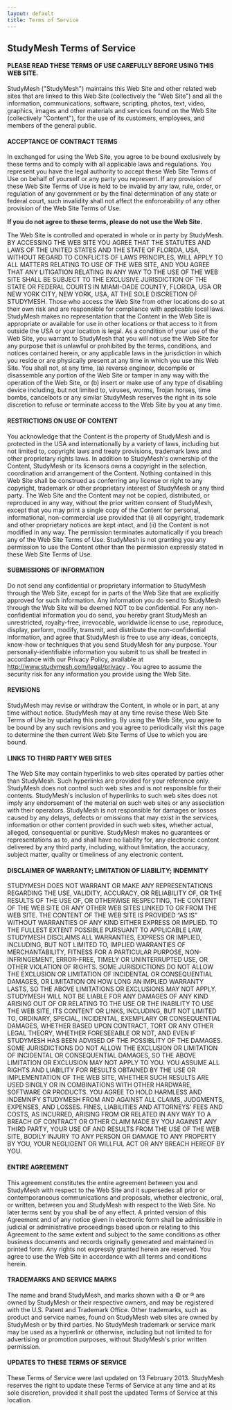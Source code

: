 ```yaml
---
layout: default
title: Terms of Service
---
```


## StudyMesh Terms of Service

#### PLEASE READ THESE TERMS OF USE CAREFULLY BEFORE USING THIS WEB SITE.

StudyMesh ("StudyMesh") maintains this Web Site and other related web sites that are linked to this Web Site (collectively the "Web Site") and all the information, communications, software, scripting, photos, text, video, graphics, images and other materials and services found on the Web Site (collectively "Content"), for the use of its customers, employees, and members of the general public.

#### ACCEPTANCE OF CONTRACT TERMS

In exchanged for using the Web Site, you agree to be bound exclusively by these terms and to comply with all applicable laws and regulations. You represent you have the legal authority to accept these Web Site Terms of Use on behalf of yourself or any party you represent. If any provision of these Web Site Terms of Use is held to be invalid by any law, rule, order, or regulation of any government or by the final determination of any state or federal court, such invalidity shall not affect the enforceability of any other provision of the Web Site Terms of Use.

**If you do not agree to these terms, please do not use the Web Site.**

The Web Site is controlled and operated in whole or in party by StudyMesh. BY ACCESSING THE WEB SITE YOU AGREE THAT THE STATUTES AND LAWS OF THE UNITED STATES AND THE STATE OF FLORIDA, USA, WITHOUT REGARD TO CONFLICTS OF LAWS PRINCIPLES, WILL APPLY TO ALL MATTERS RELATING TO USE OF THE WEB SITE, AND YOU AGREE THAT ANY LITIGATION RELATING IN ANY WAY TO THE USE OF THE WEB SITE SHALL BE SUBJECT TO THE EXCLUSIVE JURISDICTION OF THE STATE OR FEDERAL COURTS IN MIAMI-DADE COUNTY, FLORIDA, USA OR NEW YORK CITY, NEW YORK, USA, AT THE SOLE DISCRETION OF STUDYMESH. Those who access the Web Site from other locations do so at their own risk and are responsible for compliance with applicable local laws. StudyMesh makes no representation that the Content in the Web Site is appropriate or available for use in other locations or that access to it from outside the USA or your location is legal. As a condition of your use of the Web Site, you warrant to StudyMesh that you will not use the Web Site for any purpose that is unlawful or prohibited by the terms, conditions, and notices contained herein, or any applicable laws in the jurisdiction in which you reside or are physically present at any time in which you use this Web Site. You shall not, at any time, (a) reverse engineer, decompile or disassemble any portion of the Web Site or tamper in any way with the operation of the Web Site, or (b) insert or make use of any type of disabling device including, but not limited to, viruses, worms, Trojan horses, time bombs, cancelbots or any similar StudyMesh reserves the right in its sole discretion to refuse or terminate access to the Web Site by you at any time.

#### RESTRICTIONS ON USE OF CONTENT

You acknowledge that the Content is the property of StudyMesh and is protected in the USA and internationally by a variety of laws, including but not limited to, copyright laws and treaty provisions, trademark laws and other proprietary rights laws. In addition to StudyMesh's ownership of the Content, StudyMesh or its licensors owns a copyright in the selection, coordination and arrangement of the Content. Nothing contained in this Web Site shall be construed as conferring any license or right to any copyright, trademark or other proprietary interest of StudyMesh or any third party. The Web Site and the Content may not be copied, distributed, or reproduced in any way, without the prior written consent of StudyMesh, except that you may print a single copy of the Content for personal, informational, non-commercial use provided that (i) all copyright, trademark and other proprietary notices are kept intact, and (ii) the Content is not modified in any way. The permission terminates automatically if you breach any of the Web Site Terms of Use. StudyMesh is not granting you any permission to use the Content other than the permission expressly stated in these Web Site Terms of Use.

#### SUBMISSIONS OF INFORMATION

Do not send any confidential or proprietary information to StudyMesh through the Web Site, except for in parts of the Web Site that are explicitly approved for such information. Any information you do send to StudyMesh through the Web Site will be deemed NOT to be confidential. For any non-confidential information you do send, you hereby grant StudyMesh an unrestricted, royalty-free, irrevocable, worldwide license to use, reproduce, display, perform, modify, transmit, and distribute the non-confidential information, and agree that StudyMesh is free to use any ideas, concepts, know-how or techniques that you send StudyMesh for any purpose. Your personally-identifiable information you submit to us shall be treated in accordance with our Privacy Policy, available at http://www.studymesh.com/legal/privacy . You agree to assume the security risk for any information you provide using the Web Site.

#### REVISIONS

StudyMesh may revise or withdraw the Content, in whole or in part, at any time without notice. StudyMesh may at any time revise these Web Site Terms of Use by updating this posting. By using the Web Site, you agree to be bound by any such revisions and you agree to periodically visit this page to determine the then current Web Site Terms of Use to which you are bound.

#### LINKS TO THIRD PARTY WEB SITES

The Web Site may contain hyperlinks to web sites operated by parties other than StudyMesh. Such hyperlinks are provided for your reference only. StudyMesh does not control such web sites and is not responsible for their contents. StudyMesh's inclusion of hyperlinks to such web sites does not imply any endorsement of the material on such web sites or any association with their operators. StudyMesh is not responsible for damages or losses caused by any delays, defects or omissions that may exist in the services, information or other content provided in such web sites, whether actual, alleged, consequential or punitive. StudyMesh makes no guarantees or representations as to, and shall have no liability for, any electronic content delivered by any third party, including, without limitation, the accuracy, subject matter, quality or timeliness of any electronic content.

#### DISCLAIMER OF WARRANTY; LIMITATION OF LIABILITY; INDEMNITY

STUDYMESH DOES NOT WARRANT OR MAKE ANY REPRESENTATIONS REGARDING THE USE, VALIDITY, ACCURACY, OR RELIABILITY OF, OR THE RESULTS OF THE USE OF, OR OTHERWISE RESPECTING, THE CONTENT OF THE WEB SITE OR ANY OTHER WEB SITES LINKED TO OR FROM THE WEB SITE. THE CONTENT OF THE WEB SITE IS PROVIDED “AS IS” WITHOUT WARRANTIES OF ANY KIND EITHER EXPRESS OR IMPLIED. TO THE FULLEST EXTENT POSSIBLE PURSUANT TO APPLICABLE LAW, STUDYMESH DISCLAIMS ALL WARRANTIES, EXPRESS OR IMPLIED, INCLUDING, BUT NOT LIMITED TO, IMPLIED WARRANTIES OF MERCHANTABILITY, FITNESS FOR A PARTICULAR PURPOSE, NON-INFRINGEMENT, ERROR-FREE, TIMELY OR UNINTERRUPTED USE, OR OTHER VIOLATION OF RIGHTS. SOME JURISDICTIONS DO NOT ALLOW THE EXCLUSION OR LIMITATION OF INCIDENTAL OR CONSEQUENTIAL DAMAGES, OR LIMITATION ON HOW LONG AN IMPLIED WARRANTY LASTS, SO THE ABOVE LIMITATIONS OR EXCLUSIONS MAY NOT APPLY. STUDYMESH WILL NOT BE LIABLE FOR ANY DAMAGES OF ANY KIND ARISING OUT OF OR RELATING TO THE USE OR THE INABILITY TO USE THE WEB SITE, ITS CONTENT OR LINKS, INCLUDING, BUT NOT LIMITED TO, ORDINARY, SPECIAL, INCIDENTAL, EXEMPLARY OR CONSEQUENTIAL DAMAGES, WHETHER BASED UPON CONTRACT, TORT OR ANY OTHER LEGAL THEORY, WHETHER FORESEEABLE OR NOT, AND EVEN IF STUDYMESH HAS BEEN ADVISED OF THE POSSIBLITY OF THE DAMAGES. SOME JURISDICTIONS DO NOT ALLOW THE EXCLUSION OR LIMITATION OF INCIDENTAL OR CONSEQUENTIAL DAMAGES, SO THE ABOVE LIMITATION OR EXCLUSION MAY NOT APPLY TO YOU. YOU ASSUME ALL RIGHTS AND LIABILITY FOR RESULTS OBTAINED BY THE USE OR IMPLEMENTATION OF THE WEB SITE, WHETHER SUCH RESULTS ARE USED SINGLY OR IN COMBINATIONS WITH OTHER HARDWARE, SOFTWARE OR PRODUCTS. YOU AGREE TO HOLD HARMLESS AND INDEMNIFY STUDYMESH FROM AND AGAINST ALL CLAIMS, JUDGMENTS, EXPENSES, AND LOSSES. FINES, LIABILITIES AND ATTORNEYS’ FEES AND COSTS, AS INCURRED, ARISING FROM OR RELATED IN ANY WAY TO A BREACH OF CONTRACT OR OTHER CLAIM MADE BY YOU AGAINST ANY THIRD PARTY, YOUR USE OF AND RESULTS FROM THE USE OF THE WEB SITE, BODILY INJURY TO ANY PERSON OR DAMAGE TO ANY PROPERTY BY YOU, YOUR NEGLIGENT OR WILLFUL ACT OR ANY BREACH HEREOF BY YOU.

#### ENTIRE AGREEMENT

This agreement constitutes the entire agreement between you and StudyMesh with respect to the Web Site and it supersedes all prior or contemporaneous communications and proposals, whether electronic, oral, or written, between you and StudyMesh with respect to the Web Site. No later terms sent by you shall be of any effect. A printed version of this Agreement and of any notice given in electronic form shall be admissible in judicial or administrative proceedings based upon or relating to this Agreement to the same extent and subject to the same conditions as other business documents and records originally generated and maintained in printed form. Any rights not expressly granted herein are reserved. You agree to use the Web Site in accordance with all terms and conditions herein.

#### TRADEMARKS AND SERVICE MARKS

The name and brand StudyMesh, and marks shown with a &copy; or &reg; are owned by StudyMesh or their respective owners, and may be registered with the U.S. Patent and Trademark Office. Other trademarks, such as product and service names, found on StudyMesh web sites are owned by StudyMesh or by third parties. No StudyMesh trademark or service mark may be used as a hyperlink or otherwise, including but not limited to for advertising or promotion purposes, without StudyMesh's prior written permission.

#### UPDATES TO THESE TERMS OF SERVICE

These Terms of Service were last updated on 13 February 2013. StudyMesh reserves the right to update these Terms of Service at any time and at its sole discretion, provided it shall post the updated Terms of Service at this location.
